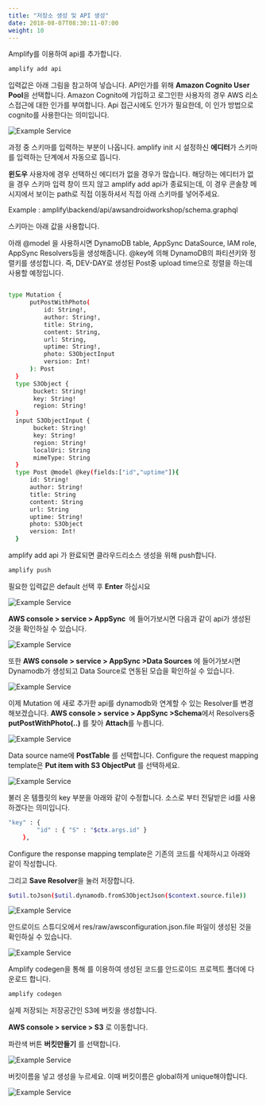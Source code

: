 ```yaml
---
title: "저장소 생성 및 API 생성"
date: 2018-08-07T08:30:11-07:00
weight: 10
---
```




Amplify를 이용하여 api를 추가합니다.  

```bash
amplify add api 
```

입력값은 아래 그림을 참고하여 넣습니다. API인가를 위해 **Amazon Cognito User Pool**을 선택합니다. Amazon Cognito에 가입하고 로그인한 사용자의 경우 AWS 리소스접근에 대한 인가를 부여합니다. Api 접근시에도 인가가 필요한데, 이 인가 방법으로 cognito를 사용한다는 의미입니다.  

![Example Service](/images/addapi.png)



과정 중 스키마를 입력하는 부분이 나옵니다. amplify init 시 설정하신 **에디터**가 스키마를 입력하는 단계에서 자동으로 뜹니다. 

**윈도우** 사용자에 경우 선택하신 에디터가 없을 경우가 많습니다. 해당하는 에디터가 없을 경우 스키마 입력 창이 뜨지 않고  amplify add api가 종료되는데, 이 경우 콘솔창 메시지에서 보이는 path로 직접 이동하셔서 직접 아래 스키마를 넣어주세요. 

Example :  amplify\backend/api/awsandroidworkshop/schema.graphql

스키마는 아래 값을 사용합니다. 

아래 @model 을 사용하시면 DynamoDB table, AppSync DataSource, IAM role, AppSync Resolvers등을 생성해줍니다. @key에 의해 DynamoDB의 파티션키와 정렬키를 생성합니다. 즉, DEV-DAY로 생성된 Post중 upload time으로 정렬을 하는데 사용할 예정입니다.  

```bash

type Mutation {
      putPostWithPhoto(
          id: String!,
          author: String!,
          title: String,
          content: String,
          url: String,
          uptime: String!,
          photo: S3ObjectInput
          version: Int!
      ): Post
  }
  type S3Object {
       bucket: String!
       key: String!
       region: String!
  }
  input S3ObjectInput {
       bucket: String!
       key: String!
       region: String!
       localUri: String
       mimeType: String
  }
  type Post @model @key(fields:["id","uptime"]){
      id: String!
      author: String!
      title: String
      content: String
      url: String
      uptime: String!
      photo: S3Object
      version: Int!
  }
```

amplify add api 가 완료되면 클라우드리소스 생성을 위해 push합니다.

```bash
amplify push
```

필요한 입력값은 default 선택 후 **Enter** 하십시요

![Example Service](/images/apipush.png)

<b>AWS console > service > AppSync  </b>에 들어가보시면 다음과 같이 api가 생성된 것을 확인하실 수 있습니다. 

![Example Service](/images/console-api.png)

또한 <b>AWS console > service > AppSync >Data Sources</b> 에 들어가보시면 Dynamodb가 생성되고 Data Source로 연동된 모습을 확인하실 수 있습니다. 

![Example Service](/images/console-api-ds.png)



이제 Mutation 에 새로 추가한 api를 dynamodb와 연계할 수 있는 Resolver를 변경 해보겠습니다. <b>AWS console > service > AppSync >Schema</b>에서 Resolvers중 **putPostWithPhoto(..)** 를 찾아 **Attach**를  누릅니다. 

![Example Service](/images/console-api-cr.png)



Data source name에 **PostTable** 를 선택합니다. Configure the request mapping template은 **Put item with S3 ObjectPut** 를 선택하세요.  

![Example Service](/images/put_1.png)

불러 온 템플릿의 key 부분을 아래와 같이 수정합니다. 소스로 부터 전달받은 id를 사용하겠다는 의미입니다. 

```bash
"key" : {
        "id" : { "S" : "$ctx.args.id" }
    },
```

Configure the response mapping template은 기존의 코드를 삭제하시고 아래와 같이 작성합니다. 

그리고  **Save Resolver**을 눌러 저장합니다. 

```bash
$util.toJson($util.dynamodb.fromS3ObjectJson($context.source.file))

```



![Example Service](/images/put_2.png)

안드로이드 스튜디오에서 res/raw/awsconfiguration.json.file 파일이 생성된 것을 확인하실 수 있습니다. 

![Example Service](/images/json-appsync.png)

Amplify codegen을 통해 를 이용하여 생성된 코드를 안드로이드 프로젝트 폴더에 다운로드 합니다.   

```bash
amplify codegen
```



실제 저장되는 저장공간인 S3에 버킷을 생성합니다. 

**AWS console > service > S3** 로 이동합니다. 

파란색 버튼 <b> 버킷만들기</b> 를 선택합니다. 

![Example Service](/images/bucket1.png)

버킷이름을 넣고 생성을 누르세요. 이때 버킷이름은 global하게 unique해야합니다. 

![Example Service](/images/bucket2.png)